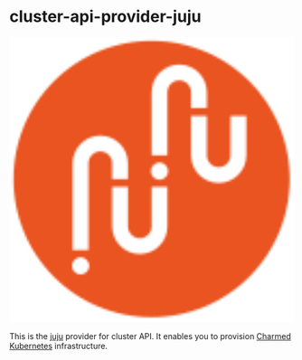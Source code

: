 # cluster-api-provider-juju

<img src="images/juju.svg" width="600">

This is the [juju](https://juju.is/) provider for cluster API.
It enables you to provision [Charmed Kubernetes](https://ubuntu.com/kubernetes) infrastructure.
